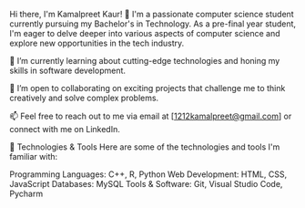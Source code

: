 Hi there, I'm Kamalpreet Kaur! 👋
I'm a passionate computer science student currently pursuing my Bachelor's in Technology.
As a pre-final year student, I'm eager to delve deeper into various aspects of computer science and explore new opportunities in the tech industry.

🌱 I’m currently learning about cutting-edge technologies and honing my skills in software development.

💼 I’m open to collaborating on exciting projects that challenge me to think creatively and solve complex problems.

📫 Feel free to reach out to me via email at [1212kamalpreet@gmail.com] or connect with me on LinkedIn.


🔧 Technologies & Tools
Here are some of the technologies and tools I'm familiar with:

Programming Languages: C++, R, Python
Web Development: HTML, CSS, JavaScript
Databases: MySQL
Tools & Software: Git, Visual Studio Code, Pycharm


